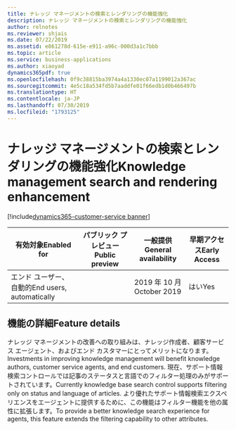 ```yaml
---
title: ナレッジ マネージメントの検索とレンダリングの機能強化
description: ナレッジ マネージメントの検索とレンダリングの機能強化
author: relnotes
ms.reviewer: shjais
ms.date: 07/22/2019
ms.assetid: e861278d-615e-e911-a96c-000d3a1c7bbb
ms.topic: article
ms.service: business-applications
ms.author: xiaoyad
dynamics365pdf: true
ms.openlocfilehash: 0f9c38815ba3974a4a1330ec07a1199012a367ac
ms.sourcegitcommit: 4e5c18a534fd5b7aaddfe01f66edb1d0b466497b
ms.translationtype: HT
ms.contentlocale: ja-JP
ms.lasthandoff: 07/30/2019
ms.locfileid: "1793125"
---
```

# <a name="knowledge-management-search-and-rendering-enhancement"></a><span data-ttu-id="07782-103">ナレッジ マネージメントの検索とレンダリングの機能強化</span><span class="sxs-lookup"><span data-stu-id="07782-103">Knowledge management search and rendering enhancement</span></span>
[!include[dynamics365-customer-service banner](../includes/dynamics365-customer-service.md)]

| <span data-ttu-id="07782-104">有効対象</span><span class="sxs-lookup"><span data-stu-id="07782-104">Enabled for</span></span>    |  <span data-ttu-id="07782-105">パブリック プレビュー</span><span class="sxs-lookup"><span data-stu-id="07782-105">Public preview</span></span> | <span data-ttu-id="07782-106">一般提供</span><span class="sxs-lookup"><span data-stu-id="07782-106">General availability</span></span> | <span data-ttu-id="07782-107">早期アクセス</span><span class="sxs-lookup"><span data-stu-id="07782-107">Early Access</span></span> |
| ---------- | ---------- |---------- |---------- |
|<span data-ttu-id="07782-108">エンド ユーザー、自動的</span><span class="sxs-lookup"><span data-stu-id="07782-108">End users, automatically</span></span>|| <span data-ttu-id="07782-109">2019 年 10 月</span><span class="sxs-lookup"><span data-stu-id="07782-109">October 2019</span></span>|<span data-ttu-id="07782-110">はい</span><span class="sxs-lookup"><span data-stu-id="07782-110">Yes</span></span> |






## <a name="feature-details"></a><span data-ttu-id="07782-111">機能の詳細</span><span class="sxs-lookup"><span data-stu-id="07782-111">Feature details</span></span>
<!--feature detail start -->
<span data-ttu-id="07782-112">ナレッジ マネージメントの改善への取り組みは、ナレッジ作成者、顧客サービス エージェント、およびエンド カスタマーにとってメリットになります。</span><span class="sxs-lookup"><span data-stu-id="07782-112">Investments in improving knowledge management will benefit knowledge authors, customer service agents, and end customers.</span></span> <span data-ttu-id="07782-113">現在、サポート情報検索コントロールでは記事のステータスと言語でのフィルター処理のみがサポートされています。</span><span class="sxs-lookup"><span data-stu-id="07782-113">Currently knowledge base search control supports filtering only on status and language of articles.</span></span> <span data-ttu-id="07782-114">より優れたサポート情報検索エクスペリエンスをエージェントに提供するために、この機能はフィルター機能を他の属性に拡張します。</span><span class="sxs-lookup"><span data-stu-id="07782-114">To provide a better knowledge search experience for agents, this feature extends the filtering capability to other attributes.</span></span>
<!--feature detail end -->











